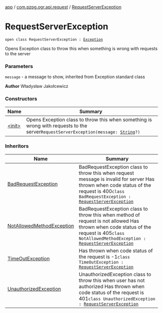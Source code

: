 [app](../../index.md) / [com.pzpg.ogr.api.request](../index.md) / [RequestServerException](./index.md)

# RequestServerException

`open class RequestServerException : `[`Exception`](https://docs.oracle.com/javase/6/docs/api/java/lang/Exception.html)

Opens Exception class to throw this when something is wrong with requests to the server

### Parameters

`message` - a message to show, inherited from Exception standard class

**Author**
Władysław Jakołcewicz

### Constructors

| Name | Summary |
|---|---|
| [&lt;init&gt;](-init-.md) | Opens Exception class to throw this when something is wrong with requests to the server`RequestServerException(message: `[`String`](https://kotlinlang.org/api/latest/jvm/stdlib/kotlin/-string/index.html)`?)` |

### Inheritors

| Name | Summary |
|---|---|
| [BadRequestException](../-bad-request-exception/index.md) | BadRequestException class to throw this when request message is invalid for server Has thrown when code status of the request is 400`class BadRequestException : `[`RequestServerException`](./index.md) |
| [NotAllowedMethodException](../-not-allowed-method-exception/index.md) | BadRequestException class to throw this when method of request is not allowed Has thrown when code status of the request is 405`class NotAllowedMethodException : `[`RequestServerException`](./index.md) |
| [TimeOutException](../-time-out-exception/index.md) | Has thrown when code status of the request is -1`class TimeOutException : `[`RequestServerException`](./index.md) |
| [UnauthorizedException](../-unauthorized-exception/index.md) | UnauthorizedException class to throw this when user has not authorized Has thrown when code status of the request is 401`class UnauthorizedException : `[`RequestServerException`](./index.md) |
